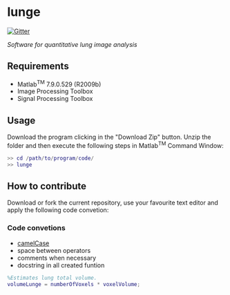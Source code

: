 # lunge
[![Gitter](https://badges.gitter.im/RhenanBartels/lunge.svg)](https://gitter.im/RhenanBartels/lunge?utm_source=badge&utm_medium=badge&utm_campaign=pr-badge)

*Software for quantitative lung image analysis*

## Requirements
- Matlab<sup>TM</sup> 7.9.0.529 (R2009b)
- Image Processing Toolbox
- Signal Processing Toolbox

## Usage
Download the program clicking in the "Download Zip" button. Unzip the folder
and then execute the following steps in Matlab<sup>TM</sup> Command Window:

```matlab
>> cd /path/to/program/code/
>> lunge
```

## How to contribute
Download or fork the current repository, use your favourite text editor
and apply the following code convetion:

### Code convetions
- [camelCase](https://en.wikipedia.org/wiki/CamelCase)
- space between operators
- comments when necessary
- docstring in all created funtion

```matlab
%Estimates lung total volume.
volumeLunge = numberOfVoxels * voxelVolume;
```
